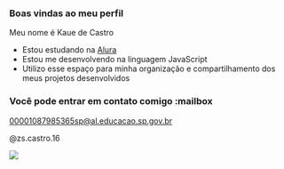 ### Boas vindas ao meu perfil 

Meu nome é Kaue de Castro

- Estou estudando na [Alura](https://www.alura.com.br)
- Estou me desenvolvendo na linguagem JavaScript
- Utilizo esse espaço para minha organização e compartilhamento dos meus projetos desenvolvidos

### Você pode entrar em contato comigo :mailbox

00001087985365sp@al.educacao.sp.gov.br

@zs.castro.16

![](https://media1.tenor.com/m/lhRwKyAQIqIAAAAC/calleri-spfc.gif)
